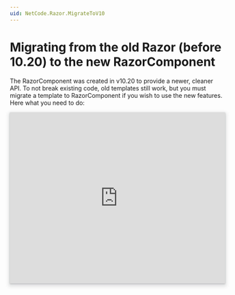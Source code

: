 ```yaml
---
uid: NetCode.Razor.MigrateToV10
---
```

# Migrating from the old Razor (before 10.20) to the new RazorComponent

The RazorComponent was created in v10.20 to provide a newer, cleaner API. To not break existing code, old templates still work, but you must migrate a template to RazorComponent if you wish to use the new features. Here what you need to do:

<iframe src="https://azing.org/2sxc/r/9g6xRMrD?embed=1" width="100%" height="400" frameborder="0" allowfullscreen style="box-shadow: 0 1px 3px rgba(60,64,67,.3), 0 4px 8px 3px rgba(60,64,67,.15)"></iframe>
<script src="https://cdn.azing.org/e/1/embed.js"></script>